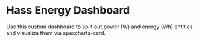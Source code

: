 # Hass Energy Dashboard
Use this custom dashboard to split out power (W) and energy (Wh) entities and visualize them via apexcharts-card.
